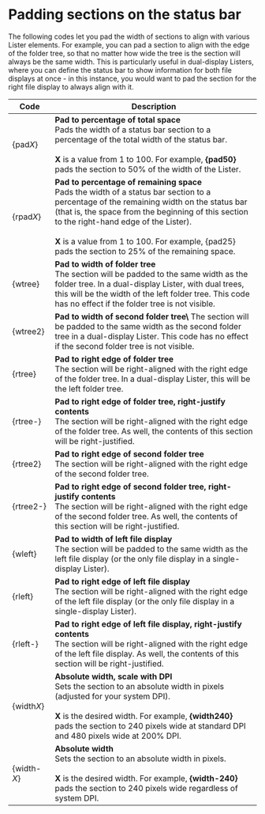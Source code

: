 # Padding sections on the status bar

The following codes let you pad the width of sections to align with various Lister elements. For example, you can pad a section to align with the edge of the folder tree, so that no matter how wide the tree is the section will always be the same width. This is particularly useful in dual-display Listers, where you can define the status bar to show information for both file displays at once - in this instance, you would want to pad the section for the right file display to always align with it.

| Code | Description |
| --- | --- |
| {pad*X*} | **Pad to percentage of total space**  <br />Pads the width of a status bar section to a percentage of the total width of the status bar.<br /><br />**X** is a value from 1 to 100. For example, **{pad50}** pads the section to 50% of the width of the Lister. |
| {rpad*X*} | **Pad to percentage of remaining space**  <br />Pads the width of a status bar section to a percentage of the remaining width on the status bar (that is, the space from the beginning of this section to the right-hand edge of the Lister).<br /><br />**X** is a value from 1 to 100. For example, {pad25} pads the section to 25% of the remaining space. |
| {wtree} | **Pad to width of folder tree**  <br />The section will be padded to the same width as the folder tree. In a dual-display Lister, with dual trees, this will be the width of the left folder tree. This code has no effect if the folder tree is not visible. |
| {wtree2} | **Pad to width of second folder tree\\** The section will be padded to the same width as the second folder tree in a dual-display Lister. This code has no effect if the second folder tree is not visible. |
| {rtree} | **Pad to right edge of folder tree**  <br />The section will be right-aligned with the right edge of the folder tree. In a dual-display Lister, this will be the left folder tree. |
| {rtree-} | **Pad to right edge of folder tree, right-justify contents**  <br />The section will be right-aligned with the right edge of the folder tree. As well, the contents of this section will be right-justified. |
| {rtree2} | **Pad to right edge of second folder tree**  <br />The section will be right-aligned with the right edge of the second folder tree. |
| {rtree2-} | **Pad to right edge of second folder tree, right-justify contents**  <br />The section will be right-aligned with the right edge of the second folder tree. As well, the contents of this section will be right-justified. |
| {wleft} | **Pad to width of left file display**  <br />The section will be padded to the same width as the left file display (or the only file display in a single-display Lister). |
| {rleft} | **Pad to right edge of left file display**  <br />The section will be right-aligned with the right edge of the left file display (or the only file display in a single-display Lister). |
| {rleft-} | **Pad to right edge of left file display, right-justify contents**  <br />The section will be right-aligned with the right edge of the left file display. As well, the contents of this section will be right-justified. |
| {width*X*} | **Absolute width, scale with DPI**  <br />Sets the section to an absolute width in pixels (adjusted for your system DPI).<br /><br />**X** is the desired width. For example, **{width240}** pads the section to 240 pixels wide at standard DPI and 480 pixels wide at 200% DPI. |
| {width-*X*} | **Absolute width**  <br />Sets the section to an absolute width in pixels.<br /><br />**X** is the desired width. For example, **{width-240}** pads the section to 240 pixels wide regardless of system DPI. |

